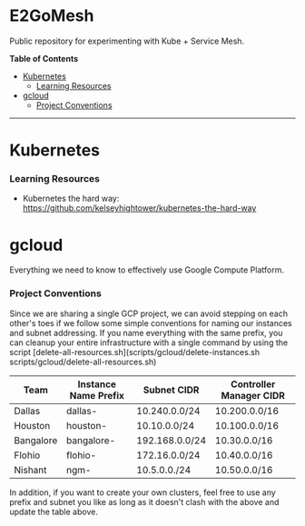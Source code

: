 # E2GoMesh
Public repository for experimenting with Kube + Service Mesh.

**Table of Contents**
- [Kubernetes](#Kubernetes)
   - [Learning Resources](#learning-resources)
- [gcloud](#gcloud)
   - [Project Conventions](#project-conventions)
***

# Kubernetes

### Learning Resources
 * Kubernetes the hard way: https://github.com/kelseyhightower/kubernetes-the-hard-way

# gcloud 
Everything we need to know to effectively use Google Compute Platform.

### Project Conventions
Since we are sharing a single GCP project, we can avoid stepping on each other's toes if we follow some simple conventions for naming our instances and subnet addressing. 
If you name everything with the same prefix, you can cleanup your entire infrastructure with a single command by using the script [delete-all-resources.sh](scripts/gcloud/delete-instances.sh scripts/gcloud/delete-all-resources.sh)

| Team      | Instance Name Prefix | Subnet CIDR    | Controller Manager CIDR |
|-----------|----------------------|----------------|-------------------------|
| Dallas    | dallas-              | 10.240.0.0/24  | 10.200.0.0/16           |
| Houston   | houston-             | 10.10.0.0/24   | 10.100.0.0/16           |
| Bangalore | bangalore-           | 192.168.0.0/24 | 10.30.0.0/16            |
| Flohio    | flohio-              | 172.16.0.0/24  | 10.40.0.0/16            |
| Nishant   | ngm-                 | 10.5.0.0./24   | 10.50.0.0/16            |

In addition, if you want to create your own clusters, feel free to use any prefix and subnet you like as long as it doesn't clash with the above and update the table above.



